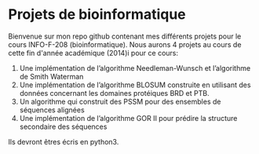 Projets de bioinformatique
==========================
Bienvenue sur mon repo github contenant mes différents projets pour le cours INFO-F-208 (bioinformatique).
Nous aurons 4 projets au cours de cette fin d'année académique (2014)i pour ce cours:

1. Une implémentation de l’algorithme Needleman-Wunsch et l’algorithme de Smith Waterman
2. Une implémentation de l’algorithme BLOSUM construite en utilisant des données concernant les domaines protéiques BRD et PTB.
3. Un algorithme qui construit des PSSM pour des ensembles de séquences alignées
4. Une implémentation de l’algorithme GOR II pour prédire la structure secondaire des séquences

Ils devront êtres écris en python3.
